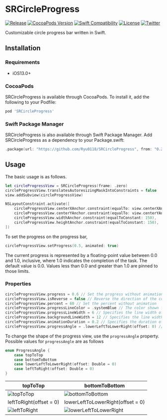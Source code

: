 # SRCircleProgress
[![Release](https://img.shields.io/github/v/release/Ryu0118/SRCircleProgress)](https://github.com/Ryu0118/SRCircleProgress/releases/latest)
[![CocoaPods Version](https://img.shields.io/cocoapods/v/StringTransform.svg)](https://cocoapods.org/pods/SRCircleProgress)
[![Swift Compatibility](https://img.shields.io/endpoint?url=https%3A%2F%2Fswiftpackageindex.com%2Fapi%2Fpackages%2FRyu0118%2FSRCircleProgress%2Fbadge%3Ftype%3Dswift-versions)](https://swiftpackageindex.com/Ryu0118/SRCircleProgress)
[![License](https://img.shields.io/github/license/Ryu0118/SRCircleProgress)](https://github.com/Ryu0118/SRCircleProgress/blob/main/LICENSE)
[![Twitter](https://img.shields.io/twitter/follow/ryu_hu03?style=social)](https://twitter.com/ryu_hu03)

Customizable circle progress bar written in Swift.

## Installation
### Requirements
- iOS13.0+
### CocoaPods
SRCircleProgress is available through CocoaPods. To install it, add the following to your Podfile:
```Ruby
pod 'SRCircleProgress'
```
### Swift Package Manager
SRCircleProgress is also available through Swift Package Manager. Add SRCircleProgress as a dependency to your Package.swift:
```Swift
.package(url: "https://github.com/Ryu0118/SRCircleProgress", from: "0.2.1")
```
## Usage
The basic usage is as follows.
```Swift
let circleProgressView = SRCircleProgress(frame: .zero)
circleProgressView.translatesAutoresizingMaskIntoConstraints = false
view.addSubview(circleProgressView)

NSLayoutConstraint.activate([
    circleProgressView.centerXAnchor.constraint(equalTo: view.centerXAnchor),
    circleProgressView.centerYAnchor.constraint(equalTo: view.centerYAnchor),
    circleProgressView.widthAnchor.constraint(equalToConstant: 150),
    circleProgressView.heightAnchor.constraint(equalToConstant: 150),
])
```
To set the progress on the progress bar, 
```Swift
circleProgressView.setProgress(0.5, animated: true)
```
The current progress is represented by a floating-point value between 0.0 and 1.0, inclusive, where 1.0 indicates the completion of the task. The default value is 0.0. Values less than 0.0 and greater than 1.0 are pinned to those limits.

### Properties
```Swift
circleProgressView.progress = 0.6 // Set the progress without animation.
circleProgressView.isReverse = false // Reverse the direction of the color to be filled.
circleProgressView.percent = 60 // Set the percent without animation
circleProgressView.progressLineColor = .systemBlue // The color shown for the portion of the progress view that is filled.
circleProgressView.progressLineWidth = 6 // Specifies the line width of the progress view.
circleProgressView.backgroundLineWidth = 12 // Specifies the line width of the view behind the progress view.
circleProgressView.animationDuration = 0.2 // Specifies the duration of the animation when setProgress(_:animated:) is executed
circleProgressView.progressAngle = .lowerLeftToLowerRight(offset: 0) // Change the shape of the progress view
```
To change the shape of the progress view, use the `progressAngle` property.
Possible values for `progressAngle` are as follows
```Swift
enum ProgressAngle {
    case topToTop
    case bottomToBottom
    case lowerLeftToLowerRight(offset: Double = 0)
    case leftToRight(offset: Double = 0)
}
```
|topToTop|bottomToBottom|
|---|---|
|![topToTop](https://user-images.githubusercontent.com/87907656/173399400-fd6a3be6-80ae-46c6-ab73-ba86c4831842.png)|![bottomToBottom](https://user-images.githubusercontent.com/87907656/173399395-7fbf8aad-fd00-4b54-bd2e-4129a20c196f.png)|
|leftToRight(offset = 0)|lowerLeftToLowerRight(offset = 0)|
|![leftToRight](https://user-images.githubusercontent.com/87907656/173399384-781f3f3d-2f05-4e66-bb4e-a8585e828b57.png)|![lowerLeftToLowerRight](https://user-images.githubusercontent.com/87907656/173399405-e36b8b44-4479-4c5e-970b-5007803d0103.png)|
